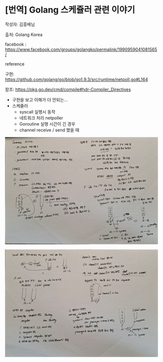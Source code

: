 # [번역] Golang 스케쥴러 관련 이야기

작성자: 김흥배님 

출처: Golang Korea

facebook : https://www.facebook.com/groups/golangko/permalink/1990959041081565/

reference 

구현: https://github.com/golang/go/blob/go1.9.3/src/runtime/netpoll.go#L164

참조: https://pkg.go.dev/cmd/compile#hdr-Compiler_Directives



- 구현을 보고 이해가 더 안되는...
- 스케쥴러
  - syscall 실행시 동작
  - 네트워크 처리 netpoller 
  - Goroutine 실행 시간이 긴 경우 
  - channel receive / send 했을 때 

![image-20211212183253090](README.assets/image-20211212183253090.png)

![image-20211212183300673](README.assets/image-20211212183300673.png)